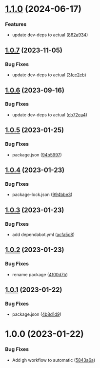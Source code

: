 # [1.1.0](https://github.com/JS-AK/example-automatic-deploy-js-app-to-npm-with-scope/compare/v1.0.7...v1.1.0) (2024-06-17)


### Features

* update dev-deps to actual ([862a934](https://github.com/JS-AK/example-automatic-deploy-js-app-to-npm-with-scope/commit/862a9342cae63a0491f084c102cd4e25b8f345ed))

## [1.0.7](https://github.com/JS-AK/example-automatic-deploy-js-app-to-npm-with-scope/compare/v1.0.6...v1.0.7) (2023-11-05)


### Bug Fixes

* update dev-deps to actual ([3fcc2cb](https://github.com/JS-AK/example-automatic-deploy-js-app-to-npm-with-scope/commit/3fcc2cbeaf3382b9bfcf184d6889d2c51c72aa09))

## [1.0.6](https://github.com/JS-AK/example-automatic-deploy-js-app-to-npm-with-scope/compare/v1.0.5...v1.0.6) (2023-09-16)


### Bug Fixes

* update dev-deps to actual ([cb72ea4](https://github.com/JS-AK/example-automatic-deploy-js-app-to-npm-with-scope/commit/cb72ea4e02c53b8479486279539a15c4012f8d33))

## [1.0.5](https://github.com/JS-AK/example-automatic-deploy-js-app-to-npm-with-scope/compare/v1.0.4...v1.0.5) (2023-01-25)


### Bug Fixes

* package.json ([94b5997](https://github.com/JS-AK/example-automatic-deploy-js-app-to-npm-with-scope/commit/94b5997c1ec1a52fcb7484fba06c50448e576935))

## [1.0.4](https://github.com/JS-AK/example-automatic-deploy-js-app-to-npm-with-scope/compare/v1.0.3...v1.0.4) (2023-01-23)


### Bug Fixes

* package-lock.json ([994bbe3](https://github.com/JS-AK/example-automatic-deploy-js-app-to-npm-with-scope/commit/994bbe39fd039fcabc59dd1e26699764e4f0106f))

## [1.0.3](https://github.com/JS-AK/example-automatic-deploy-js-app-to-npm-with-scope/compare/v1.0.2...v1.0.3) (2023-01-23)


### Bug Fixes

* add dependabot.yml ([acfa5c8](https://github.com/JS-AK/example-automatic-deploy-js-app-to-npm-with-scope/commit/acfa5c86a891b856ef32c6c53011c4485cefd1ee))

## [1.0.2](https://github.com/JS-AK/example-automatic-deploy-js-app-to-npm-with-scope/compare/v1.0.1...v1.0.2) (2023-01-23)


### Bug Fixes

* rename package ([4f00d7b](https://github.com/JS-AK/example-automatic-deploy-js-app-to-npm-with-scope/commit/4f00d7bd64d9cbb7651c3f89402c6febcb6631e8))

## [1.0.1](https://github.com/JS-AK/test-dep-43/compare/v1.0.0...v1.0.1) (2023-01-22)


### Bug Fixes

* package.json ([4b8d1d9](https://github.com/JS-AK/test-dep-43/commit/4b8d1d9b5faf9fc6f690494b35d48d8db578076e))

# 1.0.0 (2023-01-22)


### Bug Fixes

* Add gh workflow to automatic ([5843a6a](https://github.com/JS-AK/test-dep-43/commit/5843a6a0fb03aafbf590f70b7fe7673d3045c6d8))
